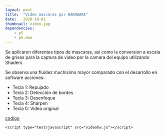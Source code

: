 ```yaml
---
layout: post
title:  "Video mascaras por HARDWARE"
date:   2020-10-01
thumbnail: video.jpg
dependencies:
    - p5
    - p5.dom
---
```

 Se aplicaron diferentes tipos de mascaras, asi como la conversion a escala de grises para la captura de video por la camara del equipo utilizando Shaders

Se observa una fluidez muchisimo mayor comparado con el desarrollo en software
acciones:
- Tecla 1: Repujado
- Tecla 2: Detección de bordes
- Tecla 3: Desenfoque
- Tecla 4: Sharpen
- Tecla 0: Video original





<head>
  <script src="https://cdnjs.cloudflare.com/ajax/libs/p5.js/0.10.2/p5.js"></script>
    <script src="https://cdnjs.cloudflare.com/ajax/libs/p5.js/0.10.2/addons/p5.sound.min.js"></script>
</head>
<a href="https://github.com/visualcomputingcoders/visualcomputingcoders/blob/master/_projects/video_grisesHW/videohw.js"> codigo </a>

<!-- <body>
    <h1>Processing Test</h1>
 
    <canvas data-processing-sources="video.pde"></canvas>
</body>
 -->
<div id="simple-sketch-holder">
 
    <script type="text/javascript" src="videohw.js"></script>
</div>
